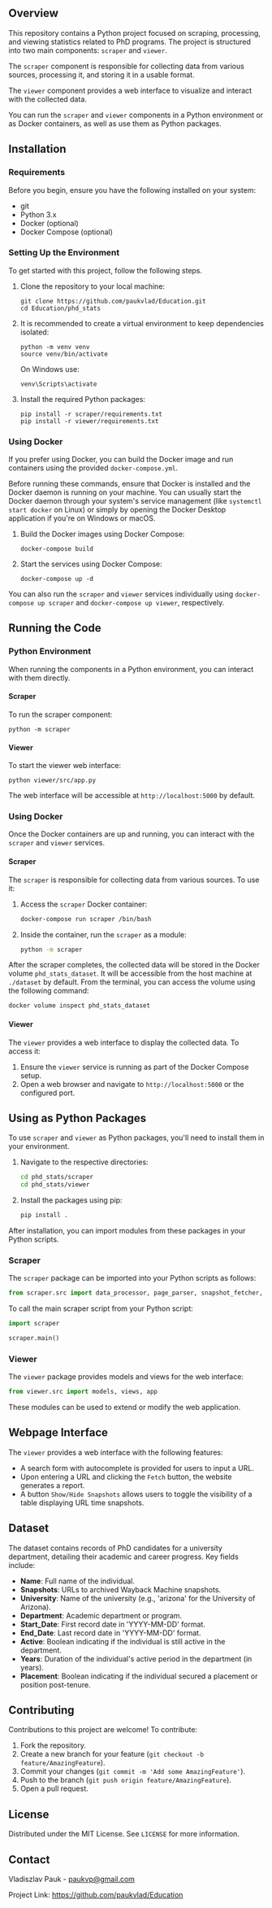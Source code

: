 ## Overview

This repository contains a Python project focused on scraping, processing, and viewing statistics related to PhD programs. The project is structured into two main components: `scraper` and `viewer`.

The `scraper` component is responsible for collecting data from various sources, processing it, and storing it in a usable format.

The `viewer` component provides a web interface to visualize and interact with the collected data.

You can run the `scraper` and `viewer` components in a Python environment or 
as Docker containers, as well as use them as Python packages.

## Installation

### Requirements

Before you begin, ensure you have the following installed on your system:

- git
- Python 3.x
- Docker (optional)
- Docker Compose (optional)

### Setting Up the Environment

To get started with this project, follow the following steps.

1. Clone the repository to your local machine:
   ```
   git clone https://github.com/paukvlad/Education.git
   cd Education/phd_stats
   ```

2. It is recommended to create a virtual environment to keep dependencies isolated:
   ```
   python -m venv venv
   source venv/bin/activate 
   ```
   On Windows use:

   ```
   venv\Scripts\activate
   ```

3. Install the required Python packages:
   
      ```
      pip install -r scraper/requirements.txt
      pip install -r viewer/requirements.txt
      ```

### Using Docker

If you prefer using Docker, you can build the Docker image and run containers using the provided `docker-compose.yml`.

Before running these commands, ensure that Docker is installed and the Docker daemon is running on your machine. You can usually start the Docker daemon through your system's service management (like `systemctl start docker` on Linux) or simply by opening the Docker Desktop application if you're on Windows or macOS.

1. Build the Docker images using Docker Compose:
   ```
   docker-compose build
   ```

2. Start the services using Docker Compose:
   ```
   docker-compose up -d
   ```
   
You can also run the `scraper` and `viewer` services individually using `docker-compose up scraper` and `docker-compose up viewer`, respectively.

## Running the Code

### Python Environment

When running the components in a Python environment, you can interact with them directly.

#### Scraper

To run the scraper component:

```
python -m scraper
```

#### Viewer

To start the viewer web interface:

```
python viewer/src/app.py
```

The web interface will be accessible at `http://localhost:5000` by default.


### Using Docker

Once the Docker containers are up and running, you can interact with the `scraper` and `viewer` services.

#### Scraper

The `scraper` is responsible for collecting data from various sources. To use it:

1. Access the `scraper` Docker container:
    ```bash
    docker-compose run scraper /bin/bash
    ```

2. Inside the container, run the `scraper` as a module:
    ```bash
    python -m scraper
    ```
   
After the scraper completes, the collected data will be stored in the Docker 
volume `phd_stats_dataset`.
It will be accessible from the host machine at `./dataset` by default.
From the terminal, you can access the volume using the following command:

```bash
docker volume inspect phd_stats_dataset
```

#### Viewer

The `viewer` provides a web interface to display the collected data. To access it:

1. Ensure the `viewer` service is running as part of the Docker Compose setup.
2. Open a web browser and navigate to `http://localhost:5000` or the 
   configured port.

## Using as Python Packages

To use `scraper` and `viewer` as Python packages, you'll need to install them in your environment.

1. Navigate to the respective directories:
    ```bash
    cd phd_stats/scraper
    cd phd_stats/viewer
    ```

2. Install the packages using pip:
    ```bash
    pip install .
    ```

After installation, you can import modules from these packages in your Python scripts.

### Scraper

The `scraper` package can be imported into your Python scripts as follows:

```python
from scraper.src import data_processor, page_parser, snapshot_fetcher, update_placement, utils
```

To call the main scraper script from your Python script:

```python
import scraper

scraper.main()
```

### Viewer

The `viewer` package provides models and views for the web interface:

```python
from viewer.src import models, views, app
```

These modules can be used to extend or modify the web application.

## Webpage Interface

The `viewer` provides a web interface with the following features:

- A search form with autocomplete is provided for users to input a URL.
- Upon entering a URL and clicking the `Fetch` button, the website generates 
  a report.
- A button `Show/Hide Snapshots` allows users to toggle the visibility of 
  a table displaying URL time snapshots.

## Dataset

The dataset contains records of PhD candidates for a university department, 
detailing their academic and career progress. Key fields include:

- **Name**: Full name of the individual.
- **Snapshots**: URLs to archived Wayback Machine snapshots.
- **University**: Name of the university (e.g., 'arizona' for the University of Arizona).
- **Department**: Academic department or program.
- **Start_Date**: First record date in 'YYYY-MM-DD' format.
- **End_Date**: Last record date in 'YYYY-MM-DD' format.
- **Active**: Boolean indicating if the individual is still active in the department.
- **Years**: Duration of the individual's active period in the department (in years).
- **Placement**: Boolean indicating if the individual secured a placement or position post-tenure.

## Contributing

Contributions to this project are welcome! To contribute:

1. Fork the repository.
2. Create a new branch for your feature (`git checkout -b feature/AmazingFeature`).
3. Commit your changes (`git commit -m 'Add some AmazingFeature'`).
4. Push to the branch (`git push origin feature/AmazingFeature`).
5. Open a pull request.

## License

Distributed under the MIT License. See `LICENSE` for more information.

## Contact

Vladiszlav Pauk - paukvp@gmail.com

Project Link: https://github.com/paukvlad/Education
